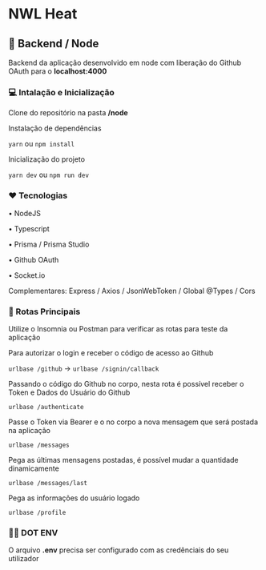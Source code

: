 # NWL Heat

## 🎲 Backend / Node

Backend da aplicação desenvolvido em node com liberação do Github OAuth para o **localhost:4000**

### 💻 Intalação e Inicialização

Clone do repositório na pasta **/node**

Instalação de dependências

`yarn` ou `npm install`

Inicialização do projeto

`yarn dev` ou `npm run dev`

### ❤ Tecnologias

• NodeJS

• Typescript

• Prisma / Prisma Studio

• Github OAuth

• Socket.io

Complementares: Express / Axios / JsonWebToken / Global @Types / Cors

### 🚛 Rotas Principais

Utilize o Insomnia ou Postman para verificar as rotas para teste da aplicação

Para autorizar o login e receber o código de acesso ao Github

`urlbase /github` -> `urlbase /signin/callback`

Passando o código do Github no corpo, nesta rota é possível receber o Token e Dados do Usuário do Github

`urlbase /authenticate`

Passe o Token via Bearer e o no corpo a nova mensagem que será postada na aplicação

`urlbase /messages`

Pega as últimas mensagens postadas, é possível mudar a quantidade dinamicamente

`urlbase /messages/last`

Pega as informações do usuário logado

`urlbase /profile`

### 👨‍💻 DOT ENV

O arquivo **.env** precisa ser configurado com as credênciais do seu utilizador
